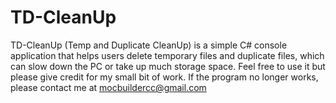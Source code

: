 # TD-CleanUp
TD-CleanUp (Temp and Duplicate CleanUp) is a simple C# console application that helps users delete temporary files and duplicate files, which can slow down the PC or take up much storage space. Feel free to use it but please give credit for my small bit of work. If the program no longer works, please contact me at mocbuildercc@gmail.com

